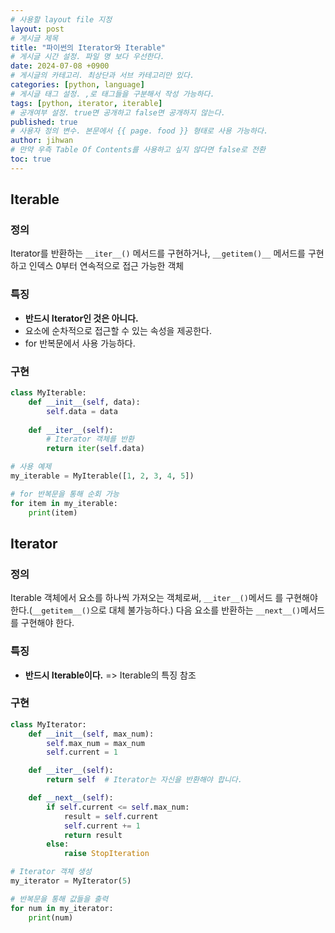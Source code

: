 ```yaml
---
# 사용할 layout file 지정
layout: post
# 게시글 제목
title: "파이썬의 Iterator와 Iterable"
# 게시글 시간 설정. 파일 명 보다 우선한다.
date: 2024-07-08 +0900
# 게시글의 카테고리. 최상단과 서브 카테고리만 있다.
categories: [python, language]
# 게시글 태그 설정. ,로 태그들을 구분해서 작성 가능하다.
tags: [python, iterator, iterable]
# 공개여부 설정. true면 공개하고 false면 공개하지 않는다.
published: true
# 사용자 정의 변수. 본문에서 {{ page. food }} 형태로 사용 가능하다.
author: jihwan
# 만약 우측 Table Of Contents를 사용하고 싶지 않다면 false로 전환
toc: true
---
```

## Iterable
### 정의
Iterator를 반환하는 `__iter__()` 메서드를 구현하거나, `__getitem()__` 메서드를 구현하고 인덱스 0부터 연속적으로 접근 가능한 객체

### 특징
- **반드시 Iterator인 것은 아니다.**
- 요소에 순차적으로 접근할 수 있는 속성을 제공한다. 
- for 반복문에서 사용 가능하다. 

### 구현
```python
class MyIterable:
    def __init__(self, data):
        self.data = data
    
    def __iter__(self):
        # Iterator 객체를 반환
        return iter(self.data)

# 사용 예제
my_iterable = MyIterable([1, 2, 3, 4, 5])

# for 반복문을 통해 순회 가능
for item in my_iterable:
    print(item)

```

## Iterator
### 정의
Iterable 객체에서 요소를 하나씩 가져오는 객체로써, `__iter__()`메서드 를 구현해야 한다.(`__getitem__()`으로 대체 불가능하다.) 다음 요소를 반환하는 `__next__()`메서드를 구현해야 한다. 

### 특징
- **반드시 Iterable이다.** => Iterable의 특징 참조

### 구현
```python
class MyIterator:
    def __init__(self, max_num):
        self.max_num = max_num
        self.current = 1

    def __iter__(self):
        return self  # Iterator는 자신을 반환해야 합니다.

    def __next__(self):
        if self.current <= self.max_num:
            result = self.current
            self.current += 1
            return result
        else:
            raise StopIteration

# Iterator 객체 생성
my_iterator = MyIterator(5)

# 반복문을 통해 값들을 출력
for num in my_iterator:
    print(num)


```
